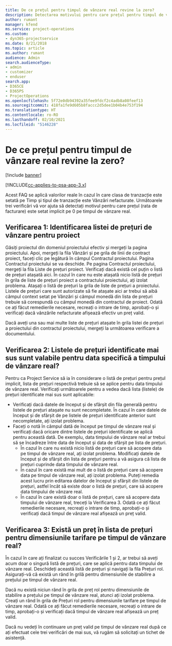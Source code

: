 ```yaml
---
title: De ce prețul pentru timpul de vânzare real revine la zero?
description: Detectarea motivului pentru care prețul pentru timpul de vânzare real revine la zero.
author: rumant
manager: kfend
ms.service: project-operations
ms.custom:
- dyn365-projectservice
ms.date: 8/21/2018
ms.topic: article
ms.author: rumant
audience: Admin
search.audienceType:
- admin
- customizer
- enduser
search.app:
- D365CE
- D365PS
- ProjectOperations
ms.openlocfilehash: 5f72e0db94392a35fee9fdcf2c4adb8a08feef13
ms.sourcegitcommit: 418fa1fe9d605b8faccc2d5dee1b04b4e753f194
ms.translationtype: HT
ms.contentlocale: ro-RO
ms.lasthandoff: 02/10/2021
ms.locfileid: "5146228"
---
```

# <a name="why-is-price-defaulting-to-zero-on-time-sales-actuals"></a>De ce prețul pentru timpul de vânzare real revine la zero?

[!include [banner](../includes/psa-now-project-operations.md)]

[!INCLUDE[cc-applies-to-psa-app-3.x](../includes/cc-applies-to-psa-app-3x.md)]

Acest FAQ se aplică valorilor reale în cazul în care clasa de tranzacție este setată pe Timp și tipul de tranzacție este Vânzări nefacturate. Următoarele trei verificări vă vor ajuta să detectați motivul pentru care prețul (rata de facturare) este setat implicit pe 0 pe timpul de vânzare real.

## <a name="check-1-identify-the-sales-price-list-for-the-project"></a>Verificarea 1: Identificarea listei de prețuri de vânzare pentru proiect

Găsiți proiectul din domeniul proiectului efectiv și mergeți la pagina proiectului. Apoi, mergeți la fila Vânzări și pe grila de linii de contract proiect, faceți clic pe legătură în câmpul Contractul proiectului. Pagina Contractul proiectului se va deschide. Pe pagina Contractul proiectului, mergeți la fila Liste de prețuri proiect. Verificați dacă există cel puțin o listă de prețuri atașată aici. În cazul în care nu este atașată nicio listă de prețuri în grila de liste de prețuri proiect a contractului proiectului, ați izolat problema. Atașați o listă de prețuri la grila de liste de prețuri a proiectului. Listele de prețuri care sunt autorizate să fie atașate aici ar trebui să aibă câmpul context setat pe Vânzări și câmpul monedă din lista de prețuri trebuie să corespundă cu câmpul monedă din contractul de proiect. Odată ce ați făcut remedierile necesare, recreați o intrare de timp, aprobați-o și verificați dacă vânzările nefacturate afișează efectiv un preț valid. 

Dacă aveți una sau mai multe liste de prețuri atașate în grila listei de prețuri a proiectului din contractul proiectului, mergeți la următoarea verificare a documentului.

## <a name="check-2-are-any-of-the-price-lists-identified-above-valid-for-the-specific-date-of-the-time-sales-actual"></a>Verificarea 2: Listele de prețuri identificate mai sus sunt valabile pentru data specifică a timpului de vânzare real?

Pentru ca Project Service să ia în considerare o listă de prețuri pentru prețul implicit, lista de prețuri respectivă trebuie să se aplice pentru data timpului de vânzare real. Verificați următoarele pentru a vedea dacă lista (listele) de prețuri identificate mai sus sunt aplicabile:
- Verificați dacă datele de început și de sfârșit din fila generală pentru listele de prețuri atașate nu sunt necompletate. În cazul în care datele de început și de sfârșit de pe listele de prețuri identificate anterior sunt necompletate, ați izolat problema. 
- Faceți o notă în câmpul dată de început pe timpul de vânzare real și verificați dacă oricare dintre listele de prețuri identificate se aplică pentru această dată. De exemplu, data timpului de vânzare real ar trebui să se încadreze între data de început și data de sfârșit pe lista de prețuri. 
    - În cazul în care nu există nicio listă de prețuri care să acopere data pe timpul de vânzare real, ați izolat problema. Modificați datele de început și de sfârșit din lista de prețuri pentru a vă asigura că lista de prețuri cuprinde data timpului de vânzare real. 
    - În cazul în care există mai mult de o listă de prețuri care să acopere data pe timpul de vânzare real, ați izolat problema. Puteți remedia acest lucru prin editarea datelor de început și sfârșit din listele de prețuri, astfel încât să existe doar o listă de prețuri, care să acopere data timpului de vânzare real. 
    - În cazul în care există doar o listă de prețuri, care să acopere data timpului de vânzare real, treceți la Verificarea 3.
Odată ce ați făcut remedierile necesare, recreați o intrare de timp, aprobați-o și verificați dacă timpul de vânzare real afișează un preț valid.

## <a name="check-3-is-there-a-price-in-the-price-list-for-the-pricing-dimensions-on-the-time-sales-actual"></a>Verificarea 3: Există un preț în lista de prețuri pentru dimensiunile tarifare pe timpul de vânzare real?

În cazul în care ați finalizat cu succes Verificările 1 și 2, ar trebui să aveți acum doar o singură listă de prețuri, care se aplică pentru data timpului de vânzare real. Deschideți această listă de prețuri și navigați la fila Prețuri rol. Asigurați-vă că există un rând în grilă pentru dimensiunile de stabilire a prețului pe timpul de vânzare real.

Dacă nu există niciun rând în grila de preț rol pentru dimensiunile de stabilire a prețului pe timpul de vânzare real, atunci ați izolat problema. Creați un rând în grila de Prețuri rol pentru dimensiunile tarifare pe timpul de vânzare real. Odată ce ați făcut remedierile necesare, recreați o intrare de timp, aprobați-o și verificați dacă timpul de vânzare real afișează un preț valid.

Dacă nu vedeți în continuare un preț valid pe timpul de vânzare real după ce ați efectuat cele trei verificări de mai sus, vă rugăm să solicitați un tichet de asistență. 


